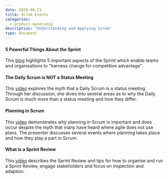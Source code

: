 ```yaml
---
date: 2020-08-21
title: Scrum Events
categories:
  - product-ownership
description: "Understanding and Applying Scrum"
type: Document
---
```

#### 5 Powerful Things About the Sprint
This [blog](https://www.scrum.org/resources/blog/5-powerful-things-about-sprint) highlights 5 important aspects of the Sprint which enable teams and organisations to "harness change for competitive advantage".

#### The Daily Scrum is NOT a Status Meeting
This [video](https://youtu.be/i7_RPceEIYE) explores the myth that a Daily Scrum is a status meeting. Through her discussion, she dives into several areas as to why the Daily Scrum is much more than a status meeting and how they differ.

#### Planning in Scrum
This [video](https://youtu.be/08wArN-Tkhk) demonstrates why planning in Scrum is important and does occur despite the myth that many have heard where agile does not use plans. The presenter discusses several events where planning takes place and how they play a part in Scrum.

#### What is a Sprint Review
This [video](https://youtu.be/Ct_uQg9jlp8) describes the Sprint Review and tips for how to organise and run a Sprint Review, engage stakeholders and focus on inspection and adaption.
